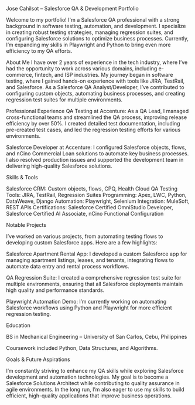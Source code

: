 Jose Cahilsot – Salesforce QA & Development Portfolio

Welcome to my portfolio! I'm a Salesforce QA professional with a strong background in software testing, automation, and development. I specialize in creating robust testing strategies, managing regression suites, and configuring Salesforce solutions to optimize business processes. Currently, I’m expanding my skills in Playwright and Python to bring even more efficiency to my QA efforts.

About Me
I have over 2 years of experience in the tech industry, where I’ve had the opportunity to work across various domains, including e-commerce, fintech, and ISP industries. My journey began in software testing, where I gained hands-on experience with tools like JIRA, TestRail, and Salesforce. As a Salesforce QA Analyst/Developer, I’ve contributed to configuring custom objects, automating business processes, and creating regression test suites for multiple environments.


Professional Experience
QA Testing at Accenture: As a QA Lead, I managed cross-functional teams and streamlined the QA process, improving release efficiency by over 50%. I created detailed test documentation, including pre-created test cases, and led the regression testing efforts for various environments.

Salesforce Developer at Accenture: I configured Salesforce objects, flows, and nCino Commercial Loan solutions to automate key business processes. I also resolved production issues and supported the development team in delivering high-quality Salesforce solutions.


Skills & Tools

Salesforce CRM: Custom objects, flows, CPQ, Health Cloud
QA Testing Tools: JIRA, TestRail, Regression Suites
Programming: Apex, LWC, Python, DataWeave, Django
Automation: Playwright, Selenium
Integration: MuleSoft, REST APIs
Certifications: Salesforce Certified OmniStudio Developer, Salesforce Certified AI Associate, nCino Functional Configuration


Notable Projects

I’ve worked on various projects, from automating testing flows to developing custom Salesforce apps. Here are a few highlights:

Salesforce Apartment Rental App: I developed a custom Salesforce app for managing apartment listings, leases, and tenants, integrating flows to automate data entry and rental process workflows.

QA Regression Suite: I created a comprehensive regression test suite for multiple environments, ensuring that all Salesforce deployments maintain high quality and performance standards.

Playwright Automation Demo: I’m currently working on automating Salesforce workflows using Python and Playwright for more efficient regression testing.


Education

BS in Mechanical Engineering – University of San Carlos, Cebu, Philippines

Coursework included Python, Data Structures, and Algorithms.


Goals & Future Aspirations

I’m constantly striving to enhance my QA skills while exploring Salesforce development and automation technologies. My goal is to become a Salesforce Solutions Architect while contributing to quality assurance in agile environments. In the long run, I’m also eager to use my skills to build efficient, high-quality applications that improve business operations.
